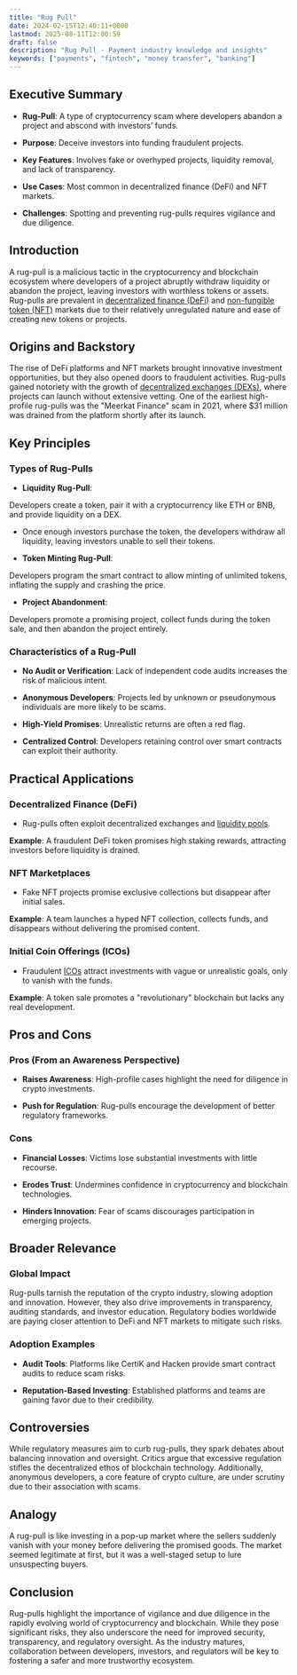 ```yaml
---
title: "Rug Pull"
date: 2024-02-15T12:40:11+0000
lastmod: 2025-08-11T12:00:59
draft: false
description: "Rug Pull - Payment industry knowledge and insights"
keywords: ["payments", "fintech", "money transfer", "banking"]
---
```


## Executive Summary

- **Rug-Pull**: A type of cryptocurrency scam where developers abandon a project and abscond with investors’ funds.

- **Purpose**: Deceive investors into funding fraudulent projects.

- **Key Features**: Involves fake or overhyped projects, liquidity removal, and lack of transparency.

- **Use Cases**: Most common in decentralized finance (DeFi) and NFT markets.

- **Challenges**: Spotting and preventing rug-pulls requires vigilance and due diligence.

## Introduction

A rug-pull is a malicious tactic in the cryptocurrency and blockchain ecosystem where developers of a project abruptly withdraw liquidity or abandon the project, leaving investors with worthless tokens or assets. Rug-pulls are prevalent in [decentralized finance (DeFi)](https://faisalkhanllc.xyz/resources/payments-wiki/d/decentralized-finance-defi/) and [non-fungible token (NFT)](https://faisalkhanllc.xyz/resources/payments-wiki/n/nft-non-fungible-tokens/) markets due to their relatively unregulated nature and ease of creating new tokens or projects.

## Origins and Backstory

The rise of DeFi platforms and NFT markets brought innovative investment opportunities, but they also opened doors to fraudulent activities. Rug-pulls gained notoriety with the growth of [decentralized exchanges (DEXs)](https://faisalkhanllc.xyz/resources/payments-wiki/d/decentralized-exchange-dex/), where projects can launch without extensive vetting. One of the earliest high-profile rug-pulls was the "Meerkat Finance" scam in 2021, where $31 million was drained from the platform shortly after its launch.

## Key Principles

### Types of Rug-Pulls

- **Liquidity Rug-Pull**:

Developers create a token, pair it with a cryptocurrency like ETH or BNB, and provide liquidity on a DEX.

- Once enough investors purchase the token, the developers withdraw all liquidity, leaving investors unable to sell their tokens.

- **Token Minting Rug-Pull**:

Developers program the smart contract to allow minting of unlimited tokens, inflating the supply and crashing the price.

- **Project Abandonment**:

Developers promote a promising project, collect funds during the token sale, and then abandon the project entirely.

### Characteristics of a Rug-Pull

- **No Audit or Verification**: Lack of independent code audits increases the risk of malicious intent.

- **Anonymous Developers**: Projects led by unknown or pseudonymous individuals are more likely to be scams.

- **High-Yield Promises**: Unrealistic returns are often a red flag.

- **Centralized Control**: Developers retaining control over smart contracts can exploit their authority.

## Practical Applications

### Decentralized Finance (DeFi)

- Rug-pulls often exploit decentralized exchanges and [liquidity pools](https://faisalkhanllc.xyz/resources/payments-wiki/l/liquidity-pool/).

**Example**: A fraudulent DeFi token promises high staking rewards, attracting investors before liquidity is drained.

### NFT Marketplaces

- Fake NFT projects promise exclusive collections but disappear after initial sales.

**Example**: A team launches a hyped NFT collection, collects funds, and disappears without delivering the promised content.

### Initial Coin Offerings (ICOs)

- Fraudulent [ICOs](https://faisalkhanllc.xyz/resources/payments-wiki/i/initial-coin-offering-ico/) attract investments with vague or unrealistic goals, only to vanish with the funds.

**Example**: A token sale promotes a "revolutionary" blockchain but lacks any real development.

## Pros and Cons

### Pros (From an Awareness Perspective)

- **Raises Awareness**: High-profile cases highlight the need for diligence in crypto investments.

- **Push for Regulation**: Rug-pulls encourage the development of better regulatory frameworks.

### Cons

- **Financial Losses**: Victims lose substantial investments with little recourse.

- **Erodes Trust**: Undermines confidence in cryptocurrency and blockchain technologies.

- **Hinders Innovation**: Fear of scams discourages participation in emerging projects.

## Broader Relevance

### Global Impact

Rug-pulls tarnish the reputation of the crypto industry, slowing adoption and innovation. However, they also drive improvements in transparency, auditing standards, and investor education. Regulatory bodies worldwide are paying closer attention to DeFi and NFT markets to mitigate such risks.

### Adoption Examples

- **Audit Tools**: Platforms like CertiK and Hacken provide smart contract audits to reduce scam risks.

- **Reputation-Based Investing**: Established platforms and teams are gaining favor due to their credibility.

## Controversies

While regulatory measures aim to curb rug-pulls, they spark debates about balancing innovation and oversight. Critics argue that excessive regulation stifles the decentralized ethos of blockchain technology. Additionally, anonymous developers, a core feature of crypto culture, are under scrutiny due to their association with scams.

## Analogy

A rug-pull is like investing in a pop-up market where the sellers suddenly vanish with your money before delivering the promised goods. The market seemed legitimate at first, but it was a well-staged setup to lure unsuspecting buyers.

## Conclusion

Rug-pulls highlight the importance of vigilance and due diligence in the rapidly evolving world of cryptocurrency and blockchain. While they pose significant risks, they also underscore the need for improved security, transparency, and regulatory oversight. As the industry matures, collaboration between developers, investors, and regulators will be key to fostering a safer and more trustworthy ecosystem.
